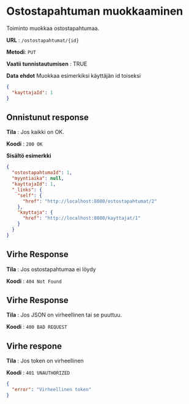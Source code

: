 # Ostostapahtuman muokkaaminen

Toiminto muokkaa ostostapahtumaa.

**URL** : `/ostostapahtumat/{id}`

**Metodi**: `PUT`

**Vaatii tunnistautumisen** : TRUE

**Data ehdot**
Muokkaa esimerkiksi käyttäjän id toiseksi


```json
{
  "kayttajaId": 1
}
```


## Onnistunut response

**Tila** : Jos kaikki on OK.

**Koodi** : `200 OK`

**Sisältö esimerkki**
```json
{
  "ostostapahtumaId": 1,
  "myyntiaika": null,
  "kayttajaId": 1,
  "_links": {
    "self": {
      "href": "http://localhost:8080/ostostapahtumat/2"
    },
    "kayttaja": {
      "href": "http://localhost:8080/kayttajat/1"
    }
  }
}
```
## Virhe Response

**Tila** : Jos ostostapahtumaa ei löydy

**Koodi** : `404 Not Found`
## Virhe Response

**Tila** : Jos JSON on virheellinen tai se puuttuu.

**Koodi** : `400 BAD REQUEST`

## Virhe respone

**Tila** : Jos token on virheellinen

**Koodi** : `401 UNAUTHORIZED`

```json
{
  "error": "Virheellinen token"
}
```